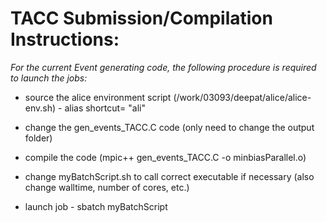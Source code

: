 TACC Submission/Compilation Instructions:
=========================================

*For the current Event generating code, the following procedure is required to launch the jobs:*

+ source the alice environment script (/work/03093/deepat/alice/alice-env.sh) - alias shortcut= "ali"

+ change the gen_events_TACC.C code (only need to change the output folder)

+ compile the code (mpic++ gen_events_TACC.C -o minbiasParallel.o)

+ change myBatchScript.sh to call correct executable if necessary (also change walltime, number of cores, etc.)

+ launch job - sbatch myBatchScript

